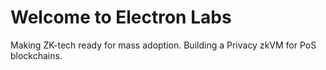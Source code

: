# Welcome to Electron Labs

Making ZK-tech ready for mass adoption. Building a Privacy zkVM for PoS blockchains.
